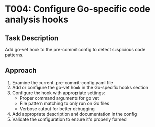 # T004: Configure Go-specific code analysis hooks

## Task Description
Add go-vet hook to the pre-commit config to detect suspicious code patterns.

## Approach
1. Examine the current .pre-commit-config.yaml file
2. Add or configure the go-vet hook in the Go-specific hooks section
3. Configure the hook with appropriate settings:
   - Proper command arguments for go vet
   - File pattern matching to only run on Go files
   - Verbose output for better debugging
4. Add appropriate description and documentation in the config
5. Validate the configuration to ensure it's properly formed